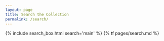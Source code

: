 ```yaml
---
layout: page
title: Search the Collection
permalink: /search/
---
```


{% include search_box.html search='main' %}
{% tf pages/search.md %}